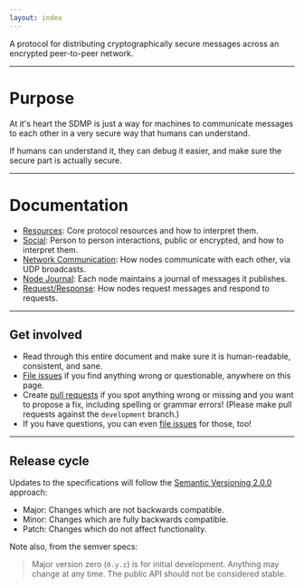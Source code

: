```yaml
---
layout: index
---
```



A protocol for distributing cryptographically secure messages across an encrypted
peer-to-peer network.

---

# Purpose

At it's heart the SDMP is just a way for machines to communicate messages to each
other in a very secure way that humans can understand.

If humans can understand it, they can debug it easier, and make sure the secure
part is actually secure.

---

# Documentation

* [Resources](/docs/resources): Core protocol resources and how to interpret them.
* [Social](/docs/social): Person to person interactions, public or encrypted, and how to interpret them.
* [Network Communication](/docs/network): How nodes communicate with each other, via UDP broadcasts.
* [Node Journal](/docs/journal): Each node maintains a journal of messages it publishes.
* [Request/Response](/docs/communication): How nodes request messages and respond to requests.

---

## Get involved

* Read through this entire document and make sure it is human-readable, consistent, and sane.
* [File issues][issues] if you find anything wrong or questionable, anywhere on this page.
* Create [pull requests][pullrequest] if you spot anything wrong or missing and you want to
	propose a fix, including spelling or grammar errors! (Please make pull requests against
	the `development` branch.)
* If you have questions, you can even [file issues][issues] for those, too!

---

## Release cycle

Updates to the specifications will follow the [Semantic Versioning 2.0.0][semver] approach:

* Major: Changes which are not backwards compatible.
* Minor: Changes which are fully backwards compatible.
* Patch: Changes which do not affect functionality.

Note also, from the semver specs:

> Major version zero (`0.y.z`) is for initial development. Anything may change at any
> time. The public API should not be considered stable.


[sdmprepo]: https://github.com/sdmp
[vol]: http://veryopenlicense.com/
[semver]: http://semver.org/
[issues]: https://github.com/sdmp/sdmp.github.io/issues
[pullrequest]: https://github.com/sdmp/sdmp.github.io/pulls
